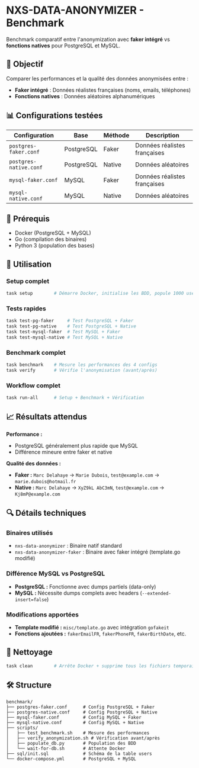 # NXS-DATA-ANONYMIZER - Benchmark

Benchmark comparatif entre l'anonymization avec **faker intégré** vs **fonctions natives** pour PostgreSQL et MySQL.

## 🎯 Objectif

Comparer les performances et la qualité des données anonymisées entre :
- **Faker intégré** : Données réalistes françaises (noms, emails, téléphones)
- **Fonctions natives** : Données aléatoires alphanumériques

## 📊 Configurations testées

| Configuration | Base | Méthode | Description |
|---------------|------|---------|-------------|
| `postgres-faker.conf` | PostgreSQL | Faker | Données réalistes françaises |
| `postgres-native.conf` | PostgreSQL | Native | Données aléatoires |
| `mysql-faker.conf` | MySQL | Faker | Données réalistes françaises |
| `mysql-native.conf` | MySQL | Native | Données aléatoires |

## 🔧 Prérequis

- Docker (PostgreSQL + MySQL)
- Go (compilation des binaires)
- Python 3 (population des bases)

## 🚀 Utilisation

### Setup complet
```bash
task setup        # Démarre Docker, initialise les BDD, popule 1000 users
```

### Tests rapides
```bash
task test-pg-faker     # Test PostgreSQL + Faker
task test-pg-native    # Test PostgreSQL + Native  
task test-mysql-faker  # Test MySQL + Faker
task test-mysql-native # Test MySQL + Native
```

### Benchmark complet
```bash
task benchmark    # Mesure les performances des 4 configs
task verify       # Vérifie l'anonymisation (avant/après)
```

### Workflow complet
```bash
task run-all      # Setup + Benchmark + Vérification
```

## 📈 Résultats attendus

**Performance :** 
- PostgreSQL généralement plus rapide que MySQL
- Différence mineure entre faker et native

**Qualité des données :**
- **Faker :** `Marc Delahaye` → `Marie Dubois`, `test@example.com` → `marie.dubois@hotmail.fr`
- **Native :** `Marc Delahaye` → `XyZ9kL AbC3mN`, `test@example.com` → `Kj8mP@example.com`

## 🔍 Détails techniques

### Binaires utilisés
- `nxs-data-anonymizer` : Binaire natif standard
- `nxs-data-anonymizer-faker` : Binaire avec faker intégré (template.go modifié)

### Différence MySQL vs PostgreSQL
- **PostgreSQL :** Fonctionne avec dumps partiels (data-only)
- **MySQL :** Nécessite dumps complets avec headers (`--extended-insert=false`)

### Modifications apportées
- **Template modifié :** `misc/template.go` avec intégration `gofakeit`
- **Fonctions ajoutées :** `fakerEmailFR`, `fakerPhoneFR`, `fakerBirthDate`, etc.

## 🧹 Nettoyage

```bash
task clean        # Arrête Docker + supprime tous les fichiers temporaires
```

## 🛠️ Structure

```
benchmark/
├── postgres-faker.conf      # Config PostgreSQL + Faker
├── postgres-native.conf     # Config PostgreSQL + Native  
├── mysql-faker.conf         # Config MySQL + Faker
├── mysql-native.conf        # Config MySQL + Native
├── scripts/
│   ├── test_benchmark.sh    # Mesure des performances
│   ├── verify_anonymization.sh # Vérification avant/après
│   ├── populate_db.py       # Population des BDD
│   └── wait-for-db.sh       # Attente Docker
├── sql/init.sql             # Schéma de la table users
└── docker-compose.yml       # PostgreSQL + MySQL
```